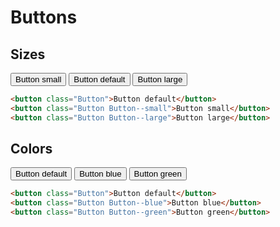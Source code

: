 # Buttons

## Sizes

<button class="Button Button--small">Button small</button>
<button class="Button">Button default</button>
<button class="Button Button--large">Button large</button>

```html
<button class="Button">Button default</button>
<button class="Button Button--small">Button small</button>
<button class="Button Button--large">Button large</button>
```

## Colors

<button class="Button">Button default</button>
<button class="Button Button--blue">Button blue</button>
<button class="Button Button--green">Button green</button>

```html
<button class="Button">Button default</button>
<button class="Button Button--blue">Button blue</button>
<button class="Button Button--green">Button green</button>
```
